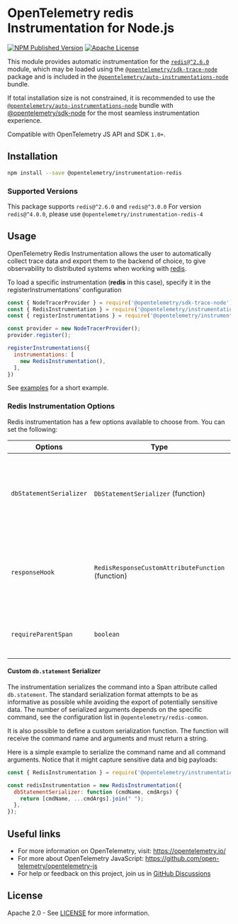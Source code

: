 # OpenTelemetry redis Instrumentation for Node.js

[![NPM Published Version][npm-img]][npm-url]
[![Apache License][license-image]][license-image]

This module provides automatic instrumentation for the [`redis@^2.6.0`](https://github.com/NodeRedis/node_redis) module, which may be loaded using the [`@opentelemetry/sdk-trace-node`](https://github.com/open-telemetry/opentelemetry-js/tree/main/packages/opentelemetry-sdk-trace-node) package and is included in the [`@opentelemetry/auto-instrumentations-node`](https://www.npmjs.com/package/@opentelemetry/auto-instrumentations-node) bundle.

If total installation size is not constrained, it is recommended to use the [`@opentelemetry/auto-instrumentations-node`](https://www.npmjs.com/package/@opentelemetry/auto-instrumentations-node) bundle with [@opentelemetry/sdk-node](`https://www.npmjs.com/package/@opentelemetry/sdk-node`) for the most seamless instrumentation experience.

Compatible with OpenTelemetry JS API and SDK `1.0+`.

## Installation

```bash
npm install --save @opentelemetry/instrumentation-redis
```

### Supported Versions

This package supports `redis@^2.6.0` and `redis@^3.0.0`
For version `redis@^4.0.0`, please use `@opentelemetry/instrumentation-redis-4`

## Usage

OpenTelemetry Redis Instrumentation allows the user to automatically collect trace data and export them to the backend of choice, to give observability to distributed systems when working with [redis](https://www.npmjs.com/package/redis).

To load a specific instrumentation (**redis** in this case), specify it in the registerInstrumentations' configuration

```javascript
const { NodeTracerProvider } = require('@opentelemetry/sdk-trace-node');
const { RedisInstrumentation } = require('@opentelemetry/instrumentation-redis');
const { registerInstrumentations } = require('@opentelemetry/instrumentation');

const provider = new NodeTracerProvider();
provider.register();

registerInstrumentations({
  instrumentations: [
    new RedisInstrumentation(),
  ],
})
```

See [examples](https://github.com/open-telemetry/opentelemetry-js-contrib/tree/main/plugins/node/opentelemetry-instrumentation-redis/examples) for a short example.

### Redis Instrumentation Options

Redis instrumentation has a few options available to choose from. You can set the following:

| Options                 | Type                                              | Description                                                                                                    |
| ----------------------- | ------------------------------------------------- | -------------------------------------------------------------------------------------------------------------- |
| `dbStatementSerializer` | `DbStatementSerializer` (function)                | Redis instrumentation will serialize the command to the `db.statement` attribute using the specified function. |
| `responseHook`          | `RedisResponseCustomAttributeFunction` (function) | Function for adding custom attributes on db response. Receives params: `span, moduleVersion, cmdName, cmdArgs` |
| `requireParentSpan`     | `boolean`                                         | Require parent to create redis span, default when unset is false.                                              |

#### Custom `db.statement` Serializer

The instrumentation serializes the command into a Span attribute called `db.statement`. The standard serialization format attempts to be as informative as possible while avoiding the export of potentially sensitive data. The number of serialized arguments depends on the specific command, see the configuration
list in `@opentelemetry/redis-common`.

It is also possible to define a custom serialization function. The function
will receive the command name and arguments and must return a string.

Here is a simple example to serialize the command name and all command arguments.
Notice that it might capture sensitive data and big payloads:

```javascript
const { RedisInstrumentation } = require('@opentelemetry/instrumentation-redis');

const redisInstrumentation = new RedisInstrumentation({
  dbStatementSerializer: function (cmdName, cmdArgs) {
    return [cmdName, ...cmdArgs].join(" ");
  },
});
```

## Useful links

- For more information on OpenTelemetry, visit: <https://opentelemetry.io/>
- For more about OpenTelemetry JavaScript: <https://github.com/open-telemetry/opentelemetry-js>
- For help or feedback on this project, join us in [GitHub Discussions][discussions-url]

## License

Apache 2.0 - See [LICENSE][license-url] for more information.

[discussions-url]: https://github.com/open-telemetry/opentelemetry-js/discussions
[license-url]: https://github.com/open-telemetry/opentelemetry-js-contrib/blob/main/LICENSE
[license-image]: https://img.shields.io/badge/license-Apache_2.0-green.svg?style=flat
[npm-url]: https://www.npmjs.com/package/@opentelemetry/instrumentation-redis
[npm-img]: https://badge.fury.io/js/%40opentelemetry%2Finstrumentation-redis.svg
